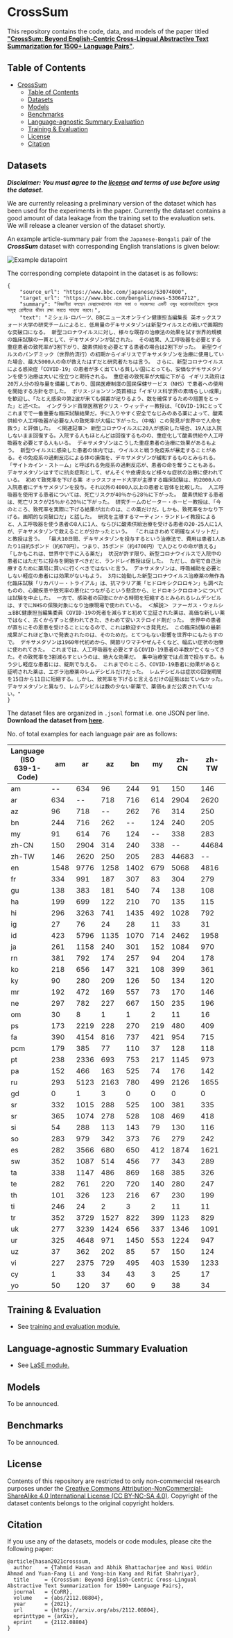 # CrossSum

This repository contains the code, data, and models of the paper titled [**"CrossSum: Beyond English-Centric Cross-Lingual Abstractive Text Summarization for 1500+ Language Pairs"**](https://arxiv.org/abs/2112.08804).


## Table of Contents

- [CrossSum](#crosssum)
  - [Table of Contents](#table-of-contents)
  - [Datasets](#datasets)
  - [Models](#models)
  - [Benchmarks](#benchmarks)
  - [Language-agnostic Summary Evaluation](#language-agnostic-summary-evaluation)
  - [Training & Evaluation](#training--evaluation)
  - [License](#license)
  - [Citation](#citation)


## Datasets
  
***Disclaimer: You must agree to the [license](#license) and terms of use before using the dataset.***

We are currently releasing a preliminary version of the dataset which has been used for the experiments in the paper. Currently the dataset contains a good amount of data leakage from the training set to the evaluation sets. We will release a cleaner version of the dataset shortly.

An example article-summary pair from the `Japanese-Bengali` pair of the ***CrossSum*** dataset with corresponding English translations is given below:

![Example datapoint](figs/crossum_example.png)

The corresponding complete datapoint in the dataset is as follows:
```
{
    "source_url": "https://www.bbc.com/japanese/53074000",
    "target_url": "https://www.bbc.com/bengali/news-53064712",
    "summary": "বিজ্ঞানীরা বলছেন ডেক্সামেথাসোন নামে সস্তা ও সহজলভ্য একটি ওষুধ করোনাভাইরাসে গুরুতর অসুস্থ রোগীদের জীবন রক্ষা করতে সাহায্য করবে।",
    "text": "ミシェル･ロバーツ、BBCニュースオンライン健康担当編集長 英オックスフォード大学の研究チームによると、低用量のデキサメタゾンは新型ウイルスとの戦いで画期的な突破口になる。 新型コロナウイルスに対し、様々な既存の治療法の効果を試す世界的規模の臨床試験の一貫として、デキサメタゾンが試された。 その結果、人工呼吸器を必要とする重症患者の致死率が3割下がり、酸素供給を必要とする患者の場合は2割下がった。 新型ウイルスのパンデミック（世界的流行）の初期からイギリスでデキサメタゾンを治療に使用していた場合、最大5000人の命が救えたはずだと研究者たちは言う。 さらに、新型コロナウイルスによる感染症「COVID-19」の患者が多く出ている貧しい国にとっても、安価なデキサメタゾンを使う治療は大いに役立つと期待される。 重症者の致死率が大幅に下がる イギリス政府は20万人分の投与量を備蓄しており、国民医療制度の国民保健サービス（NHS）で患者への使用を開始する方針を示した。 ボリス･ジョンソン英首相は「イギリス科学界の素晴らしい成果」を歓迎し、「たとえ感染の第2波が来ても備蓄が足りるよう、数を確保するための措置をとった」と述べた。 イングランド首席医務官クリス・ウィッティー教授は、「COVID-19にとってこれまでで一番重要な臨床試験結果だ。手に入りやすく安全でなじみのある薬によって、酸素供給や人工呼吸器が必要な人の致死率が大幅に下がった。（中略）この発見が世界中で人命を救う」と評価した。 ＜関連記事＞ 新型コロナウイルスに20人が感染した場合、19人は入院しないまま回復する。入院する人もほとんどは回復するものの、重症化して酸素供給や人工呼吸器を必要とする人もいる。 デキサメタゾンはこうした重症患者の治療に効果があるもよう。 新型ウイルスに感染した患者の体内では、ウイルスと戦う免疫系が暴走することがある。その免疫系の過剰反応による体の損傷を、デキサメタゾンが緩和するものとみられる。 「サイトカイン・ストーム」と呼ばれる免疫系の過剰反応が、患者の命を奪うこともある。 デキサメタゾンはすでに抗炎症剤として、ぜんそくや皮膚炎など様々な症状の治療に使われている。 初めて致死率を下げる薬 オックスフォード大学が主導する臨床試験は、約2000人の入院患者にデキサメタゾンを投与。それ以外の4000人以上の患者と容体を比較した。 人工呼吸器を使用する患者については、死亡リスクが40％から28％に下がった。 酸素供給する患者は、死亡リスクが25％から20％に下がった。 研究チームのピーター・ホービー教授は、「今のところ、致死率を実際に下げる結果が出たのは、この薬だけだ。しかも、致死率をかなり下げる。画期的な突破口だ」と話した。 研究を主導するマーティン・ランドレイ教授によると、人工呼吸器を使う患者の8人に1人、ならびに酸素供給治療を受ける患者の20-25人に1人が、デキサメタゾンで救えることが分かったという。 「これはきわめて明確なメリットだ」と教授は言う。 「最大10日間、デキサメタゾンを投与するという治療法で、費用は患者1人あたり1日約5ポンド（約670円）。つまり、35ポンド（約4700円）で人ひとりの命が救える」 「しかもこれは、世界中で手に入る薬だ」 状況が許す限り、新型コロナウイルスで入院中の患者にはただちに投与を開始すべきだと、ランドレイ教授は促した。 ただし、自宅で自己治療するために薬局に買いに行くべきではないと言う。 デキサメタゾンは、呼吸補助を必要としない軽症の患者には効果がないもよう。 3月に始動した新型コロナウイルス治療薬の無作為化臨床試験「リカバリー・トライアル」は、抗マラリア薬「ヒドロキシクロロキン」も調べたものの、心臓疾患や致死率の悪化につながるという懸念から、ヒドロキシクロロキンについては試験を中止した。 一方で、感染者の回復にかかる時間を短縮するとみられるレムデシビルは、すでにNHSの保険対象になり治療現場で使われている。 ＜解説＞ ファーガス・ウォルシュBBC健康担当編集委員 COVID-19の死者を減らすと初めて立証された薬は、高価な新しい薬ではなく、古くからずっと使われてきた、きわめて安いステロイド剤だった。 世界中の患者が直ちにその恩恵を受けることになるので、これは歓迎すべき発見だ。 この臨床試験の最新成果がこれほど急いで発表されたのは、そのためだ。とてつもない影響を世界中にもたらすので。 デキサメタゾンは1960年代初めから、関節リウマチやぜんそくなど、幅広い症状の治療に使われてきた。 これまでは、人工呼吸器を必要とするCOVID-19患者の半数が亡くなってきた。その致死率を3割減らすというのは、絶大な効果だ。 集中治療室では点滴で投与する。もう少し軽症な患者には、錠剤で与える。 これまでのところ、COVID-19患者に効果があると証明された薬は、エボラ治療薬のレムデシビルだけだった。 レムデシビルは症状の回復期間を15日から11日に短縮する。しかし、致死率を下げると言えるだけの証拠は出ていなかった。 デキサメタゾンと異なり、レムデシビルは数の少ない新薬で、薬価もまだ公表されていない。"
}
```

The dataset files are organized in `.jsonl` format  i.e. one JSON per line. **Download the dataset from [here](https://drive.google.com/file/d/1GeMSiUsMW7X156FRXa8GaiihfA17psoO/view?usp=sharing).**


No. of total examples for each language pair are as follows:


Language (ISO 639-1-Code) | am | ar | az | bn | my | zh-CN | zh-TW | en | fr | gu | ha | hi | ig | id | ja | rn | ko | ky | mr | ne | om | ps | fa | pcm | pt | pa | ru | gd | sr | sr | si | so | es | sw | ta | te | th | ti | tr | uk | ur | uz | vi | cy | yo 
-----|-----|-----|-----|-----|-----|-----|-----|-----|-----|-----|-----|-----|-----|-----|-----|-----|-----|-----|-----|-----|-----|-----|-----|-----|-----|-----|-----|-----|-----|-----|-----|-----|-----|-----|-----|-----|-----|-----|-----|-----|-----|-----|-----|-----|-----
am | -- | 634 | 96 | 244 | 91 | 150 | 146 | 1548 | 334 | 138 | 199 | 296 | 27 | 423 | 261 | 381 | 218 | 90 | 192 | 297 | 30 | 173 | 390 | 179 | 238 | 152 | 293 | 0 | 332 | 365 | 54 | 283 | 282 | 352 | 338 | 282 | 101 | 246 | 352 | 277 | 325 | 37 | 227 | 1 | 50 
ar | 634 | -- | 718 | 716 | 614 | 2904 | 2620 | 9776 | 991 | 383 | 699 | 3263 | 76 | 5796 | 1158 | 792 | 656 | 280 | 472 | 782 | 8 | 2219 | 4154 | 385 | 2336 | 466 | 5123 | 1 | 1015 | 1074 | 288 | 979 | 3566 | 1087 | 1147 | 761 | 326 | 24 | 3729 | 3239 | 4648 | 362 | 2375 | 33 | 120 
az | 96 | 718 | -- | 262 | 76 | 314 | 250 | 1258 | 187 | 181 | 122 | 741 | 24 | 1135 | 240 | 174 | 147 | 209 | 169 | 227 | 1 | 228 | 816 | 77 | 693 | 163 | 2163 | 3 | 288 | 278 | 113 | 342 | 680 | 514 | 486 | 220 | 123 | 2 | 1527 | 1424 | 971 | 202 | 729 | 34 | 37 
bn | 244 | 716 | 262 | -- | 124 | 240 | 205 | 1402 | 307 | 540 | 210 | 1435 | 28 | 1070 | 301 | 257 | 321 | 126 | 557 | 667 | 1 | 270 | 737 | 110 | 753 | 525 | 780 | 0 | 525 | 528 | 143 | 373 | 650 | 456 | 869 | 720 | 216 | 3 | 822 | 656 | 1450 | 85 | 495 | 43 | 60 
my | 91 | 614 | 76 | 124 | -- | 338 | 283 | 679 | 83 | 74 | 70 | 492 | 11 | 714 | 152 | 94 | 108 | 50 | 73 | 150 | 2 | 219 | 421 | 37 | 217 | 74 | 499 | 0 | 100 | 108 | 79 | 76 | 412 | 77 | 168 | 140 | 67 | 2 | 399 | 337 | 553 | 57 | 403 | 3 | 9 
zh-CN | 150 | 2904 | 314 | 240 | 338 | -- | 44684 | 5068 | 304 | 138 | 135 | 1028 | 33 | 2462 | 1084 | 204 | 399 | 134 | 170 | 235 | 11 | 480 | 954 | 128 | 1145 | 176 | 2126 | 0 | 381 | 469 | 130 | 279 | 1874 | 343 | 385 | 280 | 230 | 11 | 1123 | 1346 | 1224 | 150 | 1539 | 25 | 38 
zh-TW | 146 | 2620 | 250 | 205 | 283 | 44683 | -- | 4816 | 279 | 108 | 115 | 792 | 31 | 1958 | 970 | 178 | 361 | 120 | 146 | 196 | 16 | 409 | 715 | 118 | 973 | 142 | 1655 | 0 | 335 | 418 | 116 | 242 | 1621 | 289 | 326 | 247 | 199 | 11 | 829 | 1091 | 947 | 124 | 1233 | 17 | 34 
en | 1548 | 9776 | 1258 | 1402 | 679 | 5068 | 4816 | -- | 1856 | 797 | 921 | 4050 | 132 | 9817 | 3674 | 1877 | 1817 | 478 | 990 | 1538 | 80 | 1460 | 4500 | 1120 | 4416 | 1162 | 8536 | 161 | 3767 | 3904 | 518 | 2171 | 6926 | 2676 | 2864 | 1943 | 1021 | 123 | 5167 | 6327 | 5850 | 434 | 4473 | 2906 | 224 
fr | 334 | 991 | 187 | 307 | 83 | 304 | 279 | 1856 | -- | 191 | 494 | 599 | 98 | 1027 | 264 | 717 | 254 | 118 | 215 | 313 | 6 | 153 | 611 | 416 | 963 | 215 | 820 | 2 | 538 | 565 | 88 | 483 | 1007 | 866 | 402 | 355 | 164 | 4 | 832 | 705 | 738 | 67 | 437 | 45 | 162 
gu | 138 | 383 | 181 | 540 | 74 | 138 | 108 | 797 | 191 | -- | 127 | 5190 | 29 | 657 | 167 | 165 | 230 | 82 | 2025 | 545 | 0 | 202 | 487 | 59 | 496 | 2119 | 506 | 0 | 307 | 298 | 124 | 233 | 477 | 276 | 1654 | 1921 | 120 | 2 | 575 | 477 | 1640 | 59 | 434 | 20 | 43 
ha | 199 | 699 | 122 | 210 | 70 | 135 | 115 | 921 | 494 | 127 | -- | 451 | 217 | 932 | 150 | 493 | 130 | 58 | 144 | 235 | 6 | 208 | 493 | 528 | 388 | 129 | 493 | 1 | 239 | 248 | 45 | 386 | 458 | 583 | 266 | 217 | 77 | 9 | 500 | 390 | 506 | 57 | 358 | 30 | 370 
hi | 296 | 3263 | 741 | 1435 | 492 | 1028 | 792 | 4050 | 599 | 5190 | 451 | -- | 56 | 5688 | 536 | 449 | 467 | 188 | 3843 | 1401 | 4 | 1450 | 5444 | 142 | 6689 | 4006 | 4457 | 3 | 765 | 714 | 446 | 702 | 2806 | 864 | 3675 | 3748 | 300 | 7 | 3766 | 3938 | 16118 | 308 | 3759 | 89 | 62 
ig | 27 | 76 | 24 | 28 | 11 | 33 | 31 | 132 | 98 | 29 | 217 | 56 | -- | 112 | 21 | 103 | 24 | 13 | 40 | 35 | 4 | 10 | 42 | 272 | 60 | 26 | 73 | 0 | 38 | 47 | 8 | 76 | 77 | 150 | 46 | 41 | 17 | 7 | 78 | 69 | 48 | 11 | 60 | 7 | 321 
id | 423 | 5796 | 1135 | 1070 | 714 | 2462 | 1958 | 9817 | 1027 | 657 | 932 | 5688 | 112 | -- | 1274 | 1001 | 764 | 323 | 707 | 1123 | 12 | 1297 | 3973 | 289 | 4762 | 643 | 7416 | 8 | 1352 | 1344 | 444 | 1301 | 4585 | 1922 | 1809 | 1052 | 572 | 5 | 5785 | 4855 | 6606 | 413 | 4921 | 177 | 168 
ja | 261 | 1158 | 240 | 301 | 152 | 1084 | 970 | 3674 | 264 | 167 | 150 | 536 | 21 | 1274 | -- | 353 | 756 | 137 | 255 | 420 | 3 | 210 | 1048 | 132 | 737 | 215 | 1434 | 2 | 562 | 606 | 95 | 356 | 959 | 443 | 554 | 389 | 294 | 3 | 1238 | 955 | 722 | 50 | 879 | 21 | 23 
rn | 381 | 792 | 174 | 257 | 94 | 204 | 178 | 1877 | 717 | 165 | 493 | 449 | 103 | 1001 | 353 | -- | 264 | 100 | 204 | 362 | 20 | 201 | 623 | 355 | 501 | 183 | 642 | 2 | 416 | 420 | 59 | 570 | 585 | 1193 | 449 | 302 | 130 | 11 | 687 | 565 | 552 | 50 | 619 | 21 | 168 
ko | 218 | 656 | 147 | 321 | 108 | 399 | 361 | 1817 | 254 | 230 | 130 | 467 | 24 | 764 | 756 | 264 | -- | 85 | 279 | 433 | 2 | 132 | 581 | 109 | 567 | 216 | 614 | 0 | 506 | 550 | 74 | 211 | 589 | 298 | 470 | 397 | 177 | 4 | 643 | 596 | 480 | 54 | 514 | 12 | 44 
ky | 90 | 280 | 209 | 126 | 50 | 134 | 120 | 478 | 118 | 82 | 58 | 188 | 13 | 323 | 137 | 100 | 85 | -- | 99 | 151 | 7 | 95 | 230 | 59 | 228 | 93 | 1031 | 1 | 183 | 186 | 45 | 134 | 264 | 144 | 177 | 145 | 106 | 4 | 318 | 496 | 228 | 118 | 172 | 7 | 22 
mr | 192 | 472 | 169 | 557 | 73 | 170 | 146 | 990 | 215 | 2025 | 144 | 3843 | 40 | 707 | 255 | 204 | 279 | 99 | -- | 602 | 0 | 196 | 542 | 111 | 477 | 1674 | 592 | 0 | 374 | 387 | 116 | 234 | 541 | 302 | 1646 | 1803 | 155 | 9 | 632 | 536 | 1348 | 69 | 435 | 18 | 36 
ne | 297 | 782 | 227 | 667 | 150 | 235 | 196 | 1538 | 313 | 545 | 235 | 1401 | 35 | 1123 | 420 | 362 | 433 | 151 | 602 | -- | 4 | 284 | 922 | 111 | 699 | 513 | 816 | 2 | 529 | 525 | 160 | 396 | 646 | 494 | 971 | 707 | 193 | 8 | 924 | 744 | 1194 | 72 | 694 | 36 | 55 
om | 30 | 8 | 1 | 1 | 2 | 11 | 16 | 80 | 6 | 0 | 6 | 4 | 4 | 12 | 3 | 20 | 2 | 7 | 0 | 4 | -- | 1 | 0 | 13 | 4 | 2 | 7 | 0 | 5 | 9 | 1 | 8 | 10 | 5 | 3 | 4 | 1 | 161 | 3 | 12 | 1 | 5 | 1 | 0 | 10 
ps | 173 | 2219 | 228 | 270 | 219 | 480 | 409 | 1460 | 153 | 202 | 208 | 1450 | 10 | 1297 | 210 | 201 | 132 | 95 | 196 | 284 | 1 | -- | 2914 | 78 | 497 | 212 | 1061 | 1 | 198 | 215 | 128 | 300 | 691 | 272 | 381 | 275 | 68 | 10 | 847 | 745 | 2899 | 154 | 544 | 6 | 19 
fa | 390 | 4154 | 816 | 737 | 421 | 954 | 715 | 4500 | 611 | 487 | 493 | 5444 | 42 | 3973 | 1048 | 623 | 581 | 230 | 542 | 922 | 0 | 2914 | -- | 148 | 5683 | 494 | 4236 | 0 | 996 | 1001 | 264 | 791 | 2478 | 972 | 1181 | 719 | 305 | 8 | 3784 | 3616 | 6931 | 296 | 3236 | 74 | 63 
pcm | 179 | 385 | 77 | 110 | 37 | 128 | 118 | 1120 | 416 | 59 | 528 | 142 | 272 | 289 | 132 | 355 | 109 | 59 | 111 | 111 | 13 | 78 | 148 | -- | 170 | 80 | 243 | 0 | 198 | 223 | 20 | 185 | 287 | 358 | 172 | 113 | 63 | 30 | 209 | 218 | 146 | 15 | 138 | 8 | 505 
pt | 238 | 2336 | 693 | 753 | 217 | 1145 | 973 | 4416 | 963 | 496 | 388 | 6689 | 60 | 4762 | 737 | 501 | 567 | 228 | 477 | 699 | 4 | 497 | 5683 | 170 | -- | 489 | 4614 | 8 | 1354 | 1330 | 205 | 593 | 7424 | 987 | 944 | 719 | 448 | 2 | 3723 | 4584 | 6827 | 172 | 3930 | 151 | 82 
pa | 152 | 466 | 163 | 525 | 74 | 176 | 142 | 1162 | 215 | 2119 | 129 | 4006 | 26 | 643 | 215 | 183 | 216 | 93 | 1674 | 513 | 2 | 212 | 494 | 80 | 489 | -- | 539 | 0 | 360 | 357 | 108 | 240 | 510 | 309 | 1558 | 1738 | 148 | 6 | 557 | 496 | 1484 | 55 | 378 | 11 | 33 
ru | 293 | 5123 | 2163 | 780 | 499 | 2126 | 1655 | 8536 | 820 | 506 | 493 | 4457 | 73 | 7416 | 1434 | 642 | 614 | 1031 | 592 | 816 | 7 | 1061 | 4236 | 243 | 4614 | 539 | -- | 6 | 1459 | 1395 | 338 | 1077 | 4753 | 1559 | 1427 | 767 | 527 | 3 | 6043 | 21011 | 5111 | 777 | 3843 | 163 | 102 
gd | 0 | 1 | 3 | 0 | 0 | 0 | 0 | 161 | 2 | 0 | 1 | 3 | 0 | 8 | 2 | 2 | 0 | 1 | 0 | 2 | 0 | 1 | 0 | 0 | 8 | 0 | 6 | -- | 3 | 3 | 1 | 2 | 4 | 1 | 0 | 0 | 0 | 0 | 10 | 7 | 2 | 1 | 7 | 47 | 1 
sr | 332 | 1015 | 288 | 525 | 100 | 381 | 335 | 3767 | 538 | 307 | 239 | 765 | 38 | 1352 | 562 | 416 | 506 | 183 | 374 | 529 | 5 | 198 | 996 | 198 | 1354 | 360 | 1459 | 3 | -- | 9004 | 109 | 359 | 1170 | 549 | 692 | 614 | 312 | 9 | 1228 | 1517 | 989 | 113 | 651 | 46 | 61 
sr | 365 | 1074 | 278 | 528 | 108 | 469 | 418 | 3904 | 565 | 298 | 248 | 714 | 47 | 1344 | 606 | 420 | 550 | 186 | 387 | 525 | 9 | 215 | 1001 | 223 | 1330 | 357 | 1395 | 3 | 9005 | -- | 115 | 365 | 1232 | 549 | 702 | 638 | 320 | 15 | 1200 | 1453 | 960 | 112 | 592 | 38 | 64 
si | 54 | 288 | 113 | 143 | 79 | 130 | 116 | 518 | 88 | 124 | 45 | 446 | 8 | 444 | 95 | 59 | 74 | 45 | 116 | 160 | 1 | 128 | 264 | 20 | 205 | 108 | 338 | 1 | 109 | 115 | -- | 123 | 242 | 167 | 329 | 163 | 59 | 4 | 271 | 277 | 500 | 37 | 193 | 7 | 10 
so | 283 | 979 | 342 | 373 | 76 | 279 | 242 | 2171 | 483 | 233 | 386 | 702 | 76 | 1301 | 356 | 570 | 211 | 134 | 234 | 396 | 8 | 300 | 791 | 185 | 593 | 240 | 1077 | 2 | 359 | 365 | 123 | -- | 666 | 1017 | 630 | 333 | 136 | 21 | 906 | 835 | 944 | 79 | 693 | 21 | 115 
es | 282 | 3566 | 680 | 650 | 412 | 1874 | 1621 | 6926 | 1007 | 477 | 458 | 2806 | 77 | 4585 | 959 | 585 | 589 | 264 | 541 | 646 | 10 | 691 | 2478 | 287 | 7424 | 510 | 4753 | 4 | 1171 | 1232 | 242 | 666 | -- | 1024 | 938 | 716 | 433 | 4 | 3590 | 3096 | 2923 | 259 | 2282 | 69 | 124 
sw | 352 | 1087 | 514 | 456 | 77 | 343 | 289 | 2676 | 866 | 276 | 583 | 864 | 150 | 1922 | 443 | 1193 | 298 | 144 | 302 | 494 | 5 | 272 | 972 | 358 | 987 | 309 | 1559 | 1 | 549 | 549 | 167 | 1017 | 1024 | -- | 856 | 415 | 219 | 7 | 1342 | 1306 | 1213 | 83 | 945 | 36 | 200 
ta | 338 | 1147 | 486 | 869 | 168 | 385 | 326 | 2864 | 402 | 1654 | 266 | 3675 | 46 | 1809 | 554 | 449 | 470 | 177 | 1645 | 971 | 3 | 381 | 1181 | 172 | 944 | 1558 | 1427 | 0 | 692 | 702 | 329 | 630 | 938 | 856 | -- | 2159 | 324 | 11 | 1395 | 1299 | 2370 | 109 | 1026 | 30 | 53 
te | 282 | 761 | 220 | 720 | 140 | 280 | 247 | 1943 | 355 | 1921 | 217 | 3748 | 41 | 1052 | 389 | 302 | 397 | 145 | 1803 | 707 | 4 | 275 | 719 | 113 | 719 | 1738 | 767 | 0 | 614 | 638 | 163 | 333 | 716 | 415 | 2159 | -- | 240 | 9 | 796 | 751 | 1702 | 86 | 575 | 21 | 44 
th | 101 | 326 | 123 | 216 | 67 | 230 | 199 | 1021 | 164 | 120 | 77 | 300 | 17 | 572 | 294 | 130 | 177 | 106 | 155 | 193 | 1 | 68 | 305 | 63 | 448 | 148 | 527 | 0 | 312 | 320 | 59 | 136 | 433 | 219 | 324 | 240 | -- | 6 | 418 | 448 | 367 | 33 | 332 | 9 | 17 
ti | 246 | 24 | 2 | 3 | 2 | 11 | 11 | 123 | 4 | 2 | 9 | 7 | 7 | 5 | 3 | 11 | 4 | 4 | 9 | 8 | 161 | 10 | 8 | 30 | 2 | 6 | 3 | 0 | 9 | 15 | 4 | 21 | 4 | 7 | 11 | 9 | 6 | -- | 5 | 5 | 4 | 4 | 1 | 0 | 5 
tr | 352 | 3729 | 1527 | 822 | 399 | 1123 | 829 | 5167 | 832 | 575 | 500 | 3766 | 78 | 5785 | 1238 | 687 | 643 | 318 | 632 | 924 | 3 | 847 | 3784 | 209 | 3723 | 557 | 6043 | 10 | 1228 | 1200 | 271 | 906 | 3590 | 1342 | 1395 | 796 | 418 | 5 | -- | 4161 | 4381 | 332 | 3010 | 148 | 123 
uk | 277 | 3239 | 1424 | 656 | 337 | 1346 | 1091 | 6327 | 705 | 477 | 390 | 3938 | 69 | 4855 | 955 | 565 | 596 | 496 | 536 | 744 | 12 | 745 | 3616 | 218 | 4584 | 496 | 21013 | 7 | 1517 | 1453 | 277 | 835 | 3096 | 1306 | 1299 | 751 | 448 | 5 | 4161 | -- | 4336 | 450 | 3078 | 132 | 80 
ur | 325 | 4648 | 971 | 1450 | 553 | 1224 | 947 | 5850 | 738 | 1640 | 506 | 16118 | 48 | 6606 | 722 | 552 | 480 | 228 | 1348 | 1194 | 1 | 2899 | 6931 | 146 | 6827 | 1484 | 5111 | 2 | 989 | 960 | 500 | 944 | 2923 | 1213 | 2370 | 1702 | 367 | 4 | 4381 | 4336 | -- | 358 | 3737 | 83 | 76 
uz | 37 | 362 | 202 | 85 | 57 | 150 | 124 | 434 | 67 | 59 | 57 | 308 | 11 | 413 | 50 | 50 | 54 | 118 | 69 | 72 | 5 | 154 | 296 | 15 | 172 | 55 | 777 | 1 | 113 | 112 | 37 | 79 | 259 | 83 | 109 | 86 | 33 | 4 | 332 | 450 | 358 | -- | 237 | 9 | 17 
vi | 227 | 2375 | 729 | 495 | 403 | 1539 | 1233 | 4473 | 437 | 434 | 358 | 3759 | 60 | 4921 | 879 | 619 | 514 | 172 | 435 | 694 | 1 | 544 | 3236 | 138 | 3930 | 378 | 3843 | 7 | 651 | 592 | 193 | 693 | 2282 | 945 | 1026 | 575 | 332 | 1 | 3010 | 3078 | 3737 | 237 | -- | 121 | 76 
cy | 1 | 33 | 34 | 43 | 3 | 25 | 17 | 2906 | 45 | 20 | 30 | 89 | 7 | 177 | 21 | 21 | 12 | 7 | 18 | 36 | 0 | 6 | 74 | 8 | 151 | 11 | 163 | 47 | 46 | 38 | 7 | 21 | 69 | 36 | 30 | 21 | 9 | 0 | 148 | 132 | 83 | 9 | 121 | -- | 10 
yo | 50 | 120 | 37 | 60 | 9 | 38 | 34 | 224 | 162 | 43 | 370 | 62 | 321 | 168 | 23 | 168 | 44 | 22 | 36 | 55 | 10 | 19 | 63 | 505 | 82 | 33 | 102 | 1 | 61 | 64 | 10 | 115 | 124 | 200 | 53 | 44 | 17 | 5 | 123 | 80 | 76 | 17 | 76 | 10 | -- 


## Training & Evaluation
  * See [training and evaluation module.](seq2seq/)

## Language-agnostic Summary Evaluation
  * See [LaSE module.](LaSE/)

## Models

To be announced.

## Benchmarks

To be announced.
  
## License
Contents of this repository are restricted to only non-commercial research purposes under the [Creative Commons Attribution-NonCommercial-ShareAlike 4.0 International License (CC BY-NC-SA 4.0)](https://creativecommons.org/licenses/by-nc-sa/4.0/). Copyright of the dataset contents belongs to the original copyright holders.

## Citation
If you use any of the datasets, models or code modules, please cite the following paper:
```
@article{hasan2021crosssum,
  author    = {Tahmid Hasan and Abhik Bhattacharjee and Wasi Uddin Ahmad and Yuan-Fang Li and Yong-bin Kang and Rifat Shahriyar},
  title     = {CrossSum: Beyond English-Centric Cross-Lingual Abstractive Text Summarization for 1500+ Language Pairs},
  journal   = {CoRR},
  volume    = {abs/2112.08804},
  year      = {2021},
  url       = {https://arxiv.org/abs/2112.08804},
  eprinttype = {arXiv},
  eprint    = {2112.08804}
}
```
